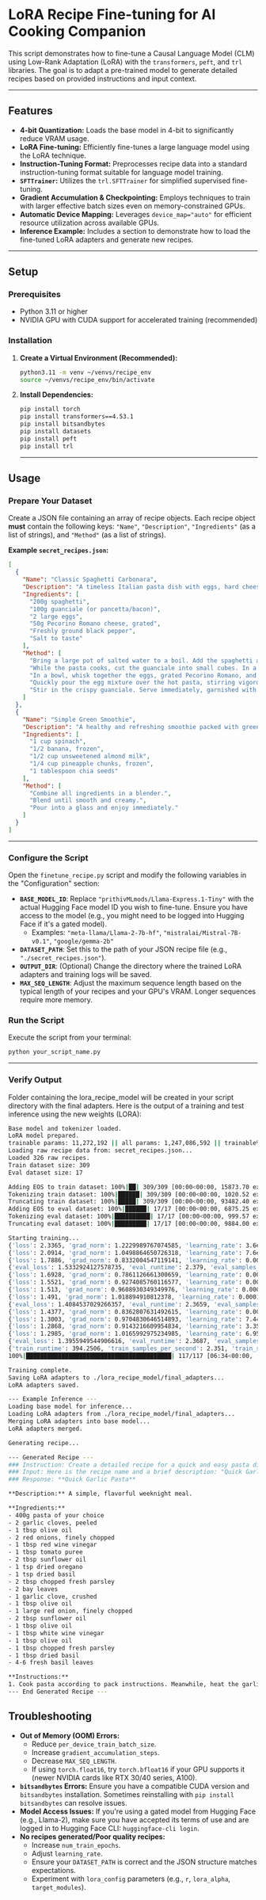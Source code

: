 # LoRA Recipe Fine-tuning for AI Cooking Companion

This script demonstrates how to fine-tune a Causal Language Model (CLM) using Low-Rank Adaptation (LoRA) with the `transformers`, `peft`, and `trl` libraries. The goal is to adapt a pre-trained model to generate detailed recipes based on provided instructions and input context.

---

## Features

* **4-bit Quantization:** Loads the base model in 4-bit to significantly reduce VRAM usage.
* **LoRA Fine-tuning:** Efficiently fine-tunes a large language model using the LoRA technique.
* **Instruction-Tuning Format:** Preprocesses recipe data into a standard instruction-tuning format suitable for language model training.
* **`SFTTrainer`:** Utilizes the `trl.SFTTrainer` for simplified supervised fine-tuning.
* **Gradient Accumulation & Checkpointing:** Employs techniques to train with larger effective batch sizes even on memory-constrained GPUs.
* **Automatic Device Mapping:** Leverages `device_map="auto"` for efficient resource utilization across available GPUs.
* **Inference Example:** Includes a section to demonstrate how to load the fine-tuned LoRA adapters and generate new recipes.

---

## Setup

### Prerequisites

* Python 3.11 or higher
* NVIDIA GPU with CUDA support for accelerated training (recommended)

### Installation

1.  **Create a Virtual Environment (Recommended):**

    ```bash
    python3.11 -m venv ~/venvs/recipe_env
    source ~/venvs/recipe_env/bin/activate
    ```

2.  **Install Dependencies:**

    ```bash
    pip install torch
    pip install transformers==4.53.1
    pip install bitsandbytes
    pip install datasets
    pip install peft
    pip install trl
    ```

    ---

## Usage

### Prepare Your Dataset

Create a JSON file containing an array of recipe objects. Each recipe object **must** contain the following keys: `"Name"`, `"Description"`, `"Ingredients"` (as a list of strings), and `"Method"` (as a list of strings).

**Example `secret_recipes.json`:**

```json
[
  {
    "Name": "Classic Spaghetti Carbonara",
    "Description": "A timeless Italian pasta dish with eggs, hard cheese, cured pork, and black pepper.",
    "Ingredients": [
      "200g spaghetti",
      "100g guanciale (or pancetta/bacon)",
      "2 large eggs",
      "50g Pecorino Romano cheese, grated",
      "Freshly ground black pepper",
      "Salt to taste"
    ],
    "Method": [
      "Bring a large pot of salted water to a boil. Add the spaghetti and cook according to package directions until al dente.",
      "While the pasta cooks, cut the guanciale into small cubes. In a large skillet, cook the guanciale over medium heat until crispy. Remove the guanciale and set aside, leaving the rendered fat in the pan.",
      "In a bowl, whisk together the eggs, grated Pecorino Romano, and a generous amount of black pepper.",
      "Quickly pour the egg mixture over the hot pasta, stirring vigorously to create a creamy sauce. Add a splash of reserved pasta water as needed to achieve the desired consistency.",
      "Stir in the crispy guanciale. Serve immediately, garnished with extra Pecorino Romano and black pepper."
    ]
  },
  {
    "Name": "Simple Green Smoothie",
    "Description": "A healthy and refreshing smoothie packed with greens and fruit.",
    "Ingredients": [
      "1 cup spinach",
      "1/2 banana, frozen",
      "1/2 cup unsweetened almond milk",
      "1/4 cup pineapple chunks, frozen",
      "1 tablespoon chia seeds"
    ],
    "Method": [
      "Combine all ingredients in a blender.",
      "Blend until smooth and creamy.",
      "Pour into a glass and enjoy immediately."
    ]
  }
]
```
---


### Configure the Script

Open the `finetune_recipe.py` script and modify the following variables in the "Configuration" section:

* **`BASE_MODEL_ID`**: Replace `"prithivMLmods/Llama-Express.1-Tiny"` with the actual Hugging Face model ID you wish to fine-tune. Ensure you have access to the model (e.g., you might need to be logged into Hugging Face if it's a gated model).
    * Examples: `"meta-llama/Llama-2-7b-hf"`, `"mistralai/Mistral-7B-v0.1"`, `"google/gemma-2b"`
* **`DATASET_PATH`**: Set this to the path of your JSON recipe file (e.g., `"./secret_recipes.json"`).
* **`OUTPUT_DIR`**: (Optional) Change the directory where the trained LoRA adapters and training logs will be saved.
* **`MAX_SEQ_LENGTH`**: Adjust the maximum sequence length based on the typical length of your recipes and your GPU's VRAM. Longer sequences require more memory.

### Run the Script

Execute the script from your terminal:

```bash
python your_script_name.py
```

---

### Verify Output
Folder containing the lora_recipe_model will be created in your script directory with the final adapters.  Here is the output of a training and test inference using the new weights (LORA):

```bash
Base model and tokenizer loaded.
LoRA model prepared.
trainable params: 11,272,192 || all params: 1,247,086,592 || trainable%: 0.9039
Loading raw recipe data from: secret_recipes.json...
Loaded 326 raw recipes.
Train dataset size: 309
Eval dataset size: 17

Adding EOS to train dataset: 100%|██| 309/309 [00:00<00:00, 15873.70 examples/s]
Tokenizing train dataset: 100%|██████| 309/309 [00:00<00:00, 1020.52 examples/s]
Truncating train dataset: 100%|█████| 309/309 [00:00<00:00, 93482.40 examples/s]
Adding EOS to eval dataset: 100%|██████| 17/17 [00:00<00:00, 6875.25 examples/s]
Tokenizing eval dataset: 100%|██████████| 17/17 [00:00<00:00, 999.57 examples/s]
Truncating eval dataset: 100%|█████████| 17/17 [00:00<00:00, 9884.00 examples/s]

Starting training...
{'loss': 2.3365, 'grad_norm': 1.2229989767074585, 'learning_rate': 3.6e-05, 'num_tokens': 34831.0, 'mean_token_accuracy': 0.4993888534605503, 'epoch': 0.26}
{'loss': 2.0914, 'grad_norm': 1.0498864650726318, 'learning_rate': 7.6e-05, 'num_tokens': 72116.0, 'mean_token_accuracy': 0.5510187316685915, 'epoch': 0.52}
{'loss': 1.7886, 'grad_norm': 0.8332004547119141, 'learning_rate': 0.000116, 'num_tokens': 108671.0, 'mean_token_accuracy': 0.6135538514703512, 'epoch': 0.78}
{'eval_loss': 1.5332924127578735, 'eval_runtime': 2.379, 'eval_samples_per_second': 7.146, 'eval_steps_per_second': 1.261, 'eval_num_tokens': 142032.0, 'eval_mean_token_accuracy': 0.6722870469093323, 'epoch': 1.0}
{'loss': 1.6928, 'grad_norm': 0.7861126661300659, 'learning_rate': 0.00015600000000000002, 'num_tokens': 145690.0, 'mean_token_accuracy': 0.6289788283310928, 'epoch': 1.03}
{'loss': 1.5521, 'grad_norm': 0.9274085760116577, 'learning_rate': 0.000196, 'num_tokens': 182600.0, 'mean_token_accuracy': 0.6557550512254238, 'epoch': 1.28}
{'loss': 1.513, 'grad_norm': 0.9608930349349976, 'learning_rate': 0.00019122695526648968, 'num_tokens': 219688.0, 'mean_token_accuracy': 0.6569658406078815, 'epoch': 1.54}
{'loss': 1.491, 'grad_norm': 1.018894910812378, 'learning_rate': 0.0001628712866590885, 'num_tokens': 255775.0, 'mean_token_accuracy': 0.6601437494158745, 'epoch': 1.8}
{'eval_loss': 1.4084537029266357, 'eval_runtime': 2.3659, 'eval_samples_per_second': 7.185, 'eval_steps_per_second': 1.268, 'eval_num_tokens': 284064.0, 'eval_mean_token_accuracy': 0.6926116347312927, 'epoch': 2.0}
{'loss': 1.4377, 'grad_norm': 0.8362807631492615, 'learning_rate': 0.00012094402627661447, 'num_tokens': 291704.0, 'mean_token_accuracy': 0.6654228575817951, 'epoch': 2.05}
{'loss': 1.3003, 'grad_norm': 0.9704830646514893, 'learning_rate': 7.449572314383237e-05, 'num_tokens': 328003.0, 'mean_token_accuracy': 0.6897008948028087, 'epoch': 2.31}
{'loss': 1.2868, 'grad_norm': 0.9143216609954834, 'learning_rate': 3.355285265611784e-05, 'num_tokens': 364537.0, 'mean_token_accuracy': 0.696876784414053, 'epoch': 2.57}
{'loss': 1.2985, 'grad_norm': 1.0165992975234985, 'learning_rate': 6.953470369291348e-06, 'num_tokens': 402145.0, 'mean_token_accuracy': 0.6931805118918419, 'epoch': 2.83}
{'eval_loss': 1.3955949544906616, 'eval_runtime': 2.3687, 'eval_samples_per_second': 7.177, 'eval_steps_per_second': 1.267, 'eval_num_tokens': 426096.0, 'eval_mean_token_accuracy': 0.7000804543495178, 'epoch': 3.0}
{'train_runtime': 394.2506, 'train_samples_per_second': 2.351, 'train_steps_per_second': 0.297, 'train_loss': 1.598039056500818, 'epoch': 3.0}                  
100%|█████████████████████████████████████████| 117/117 [06:34<00:00,  3.37s/it]

Training complete.
Saving LoRA adapters to ./lora_recipe_model/final_adapters...
LoRA adapters saved.

--- Example Inference ---
Loading base model for inference...
Loading LoRA adapters from ./lora_recipe_model/final_adapters...
Merging LoRA adapters into base model...
LoRA adapters merged.

Generating recipe...

--- Generated Recipe ---
### Instruction: Create a detailed recipe for a quick and easy pasta dish.
### Input: Here is the recipe name and a brief description: "Quick Garlic Pasta" - "A simple, flavorful weeknight meal."
### Response: **Quick Garlic Pasta**

**Description:** A simple, flavorful weeknight meal.

**Ingredients:**
- 400g pasta of your choice
- 2 garlic cloves, peeled
- 1 tbsp olive oil
- 2 red onions, finely chopped
- 1 tbsp red wine vinegar
- 1 tbsp tomato puree
- 2 tbsp sunflower oil
- 1 tsp dried oregano
- 1 tsp dried basil
- 2 tbsp chopped fresh parsley
- 2 bay leaves
- 1 garlic clove, crushed
- 1 tbsp olive oil
- 1 large red onion, finely chopped
- 2 tbsp sunflower oil
- 1 tbsp olive oil
- 1 tbsp white wine vinegar
- 1 tbsp olive oil
- 1 tbsp chopped fresh parsley
- 1 tbsp dried basil
- 4-6 fresh basil leaves

**Instructions:**
1. Cook pasta according to pack instructions. Meanwhile, heat the garlic, oil, onions and vinegar in a saucepan. Cook for 10-15 mins or until the onions are softened and fragrant. Add the tomato puree and simmer for 1 min more. Stir in the sunflower oil, oregano, basil, crushed garlic, and bay leaves. Season and cook for 2-3 mins. Drain the pasta and return to the pan, toss everything together. Add the safflower oil, vinegar, parsley and basil, season and cook for 1 min more. Serve with the pasta.
--- End Generated Recipe ---

```

## Troubleshooting

* **Out of Memory (OOM) Errors:**
    * Reduce `per_device_train_batch_size`.
    * Increase `gradient_accumulation_steps`.
    * Decrease `MAX_SEQ_LENGTH`.
    * If using `torch.float16`, try `torch.bfloat16` if your GPU supports it (newer NVIDIA cards like RTX 30/40 series, A100).
* **`bitsandbytes` Errors:** Ensure you have a compatible CUDA version and `bitsandbytes` installation. Sometimes reinstalling with `pip install bitsandbytes` can resolve issues.
* **Model Access Issues:** If you're using a gated model from Hugging Face (e.g., Llama-2), make sure you have accepted its terms of use and are logged in to Hugging Face CLI: `huggingface-cli login`.
* **No recipes generated/Poor quality recipes:**
    * Increase `num_train_epochs`.
    * Adjust `learning_rate`.
    * Ensure your `DATASET_PATH` is correct and the JSON structure matches expectations.
    * Experiment with `lora_config` parameters (e.g., `r`, `lora_alpha`, `target_modules`).
